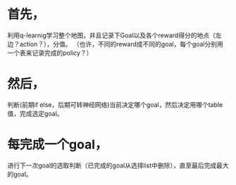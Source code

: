 首先，
==========

利用q-learnig学习整个地图，并且记录下Goal以及各个reward得分的地点（左边？action？），分值。
  （也许，不同的reward成不同的goal，每个goal分别用一个表来记录完成的policy？）
  
然后，
==========

判断(前期if else，后期可转神经网络)当前决定哪个goal，然后决定用哪个table值，完成选定goal。

每完成一个goal，
==========
进行下一次goal的选取判断（已完成的goal从选择list中删除），直至最后完成最大的goal。
